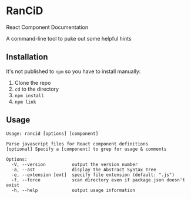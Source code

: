 # RanCiD

React Component Documentation

A command-line tool to puke out some helpful hints

## Installation

It's not published to `npm` so you have to install manually:

1. Clone the repo
2. `cd` to the directory
3. `npm install`
4. `npm link`

## Usage

```
Usage: rancid [options] [component]

Parse javascript files for React component definitions
[optional] Specify a [component] to grep for usage & comments

Options:
  -V, --version          output the version number
  -a, --ast              display the Abstract Syntax Tree
  -e, --extension [ext]  specify file extension (default: ".js")
  -f, --force            scan directory even if package.json doesn't exist
  -h, --help             output usage information
```
